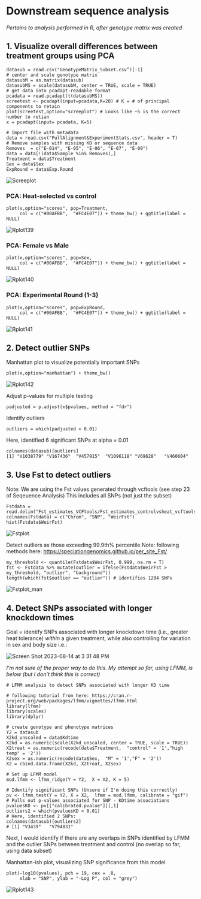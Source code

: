 # Downstream sequence analysis
*Pertains to analysis performed in R, after genotype matrix was created*

## 1. Visualize overall differences between treatment groups using PCA 

```
datasub = read.csv("GenotypeMatrix_Subset.csv”)[-1]
# center and scale genotype matrix
datasubM = as.matrix(datasub)
datasubMS = scale(datasubM, center = TRUE, scale = TRUE)
# get data into pcadapt-readable format
pcadata = read.pcadapt(t(datasubMS)) 
screetest <- pcadapt(input=pcadata,K=20) # K = # of principal components to retain
plot(screetest,option="screeplot") # Looks like ~5 is the correct number to retian
x = pcadapt(input= pcadata, K=5)

# Import file with metadata
data = read.csv("FullAlignment&ExperimentStats.csv", header = T)
# Remove samples with missing KD or sequence data
Removes  = c("E-014", "E-05", "E-06", "E-07", "E-09")
data = data[!(data$Sample %in% Removes),] 
Treatment = data$Treatment
Sex = data$Sex
ExpRound = data$Exp.Round

```

![Screeplot](https://github.com/lcouper/MosquitoThermalSelection/assets/10873177/ec6cc449-75e7-40a5-8d54-63c513fef785n)

  

### PCA: Heat-selected vs control 
```
plot(x,option="scores", pop=Treatment, 
     col = c("#00AFBB",  "#FC4E07")) + theme_bw() + ggtitle(label = NULL)
```

![Rplot139](https://github.com/lcouper/MosquitoThermalSelection/assets/10873177/8dc59047-a108-4873-bb05-2e33ae073723)


### PCA: Female vs Male
```
plot(x,option="scores", pop=Sex, 
     col = c("#00AFBB",  "#FC4E07")) + theme_bw() + ggtitle(label = NULL)
```

![Rplot140](https://github.com/lcouper/MosquitoThermalSelection/assets/10873177/f84fdfe1-a313-4c5d-933f-b92edc9b49ff)

### PCA: Experimental Round (1-3)
```
plot(x,option="scores", pop=ExpRound, 
     col = c("#00AFBB",  "#FC4E07")) + theme_bw() + ggtitle(label = NULL)
```

![Rplot141](https://github.com/lcouper/MosquitoThermalSelection/assets/10873177/877eb0e6-991d-4afa-a734-83a2625859f7)

## 2. Detect outlier SNPs

Manhattan plot to visualize potentially important SNPs 

```
plot(x,option="manhattan") + theme_bw()
```
![Rplot142](https://github.com/lcouper/MosquitoThermalSelection/assets/10873177/a71373a3-812e-4a26-96af-031a80046e56)


Adjust p-values for multiple testing
```
padjusted = p.adjust(x$pvalues, method = "fdr")
```
Identify outliers
```
outliers = which(padjusted < 0.01)
```
Here, identified 6 significant SNPs at alpha = 0.01
```
colnames(datasub)[outliers]
[1] "V1038779" "V167436"  "V457915"  "V1096118" "V69628"   "V460604"
```

## 3. Use Fst to detect outliers

Note: We are using the Fst values generated through vcftools (see step 23 of Seqeuence Analysis)
This includes all SNPs (not just the subset)

```
Fstdata = read.delim("Fst_estimates_VCFtools/Fst_estimates_controlvsheat_vcftools.txt")
colnames(Fstdata) = c("Chrom", "SNP", "WeirFst")
hist(Fstdata$WeirFst)
```
![Fstplot](https://github.com/lcouper/MosquitoThermalSelection/assets/10873177/e82b0727-a32f-4612-ba63-63b4ead7b967)

Detect outliers as those exceeding 99.9th% percentile
Note: following methods here: https://speciationgenomics.github.io/per_site_Fst/

```
my_threshold <- quantile(Fstdata$WeirFst, 0.999, na.rm = T)
fst <- Fstdata %>% mutate(outlier = ifelse(Fstdata$WeirFst > my_threshold, "outlier", "background"))
length(which(fst$outlier == "outlier")) # identifies 1204 SNPs
```
![Fstplot_man](https://github.com/lcouper/MosquitoThermalSelection/assets/10873177/bfe65f29-6724-44a1-80f1-3bc636e654cc)



## 4. Detect SNPs associated with longer knockdown times 

Goal = identify SNPs associated with longer knockdown time (i.e., greater heat tolerance) *within* a given treatment, while also controlling for variation in sex and body size
i.e.:

![Screen Shot 2023-08-14 at 3 31 48 PM](https://github.com/lcouper/MosquitoThermalSelection/assets/10873177/8a296d4a-e41a-475e-ae14-84dae1df4bd8)

*I'm not sure of the proper way to do this. My attempt so far, using LFMM, is below (but I don’t think this is correct)*

```
# LFMM analysis to detect SNPs associated with longer KD time

# following tutorial from here: https://cran.r-project.org/web/packages/lfmm/vignettes/lfmm.html
library(lfmm)
library(scales)
library(dplyr)

# create genotype and phenotype matrices
Y2 = datasub
X2kd_unscaled = data$Kdtime
X2kd = as.numeric(scale(X2kd_unscaled, center = TRUE, scale = TRUE))
X2treat = as.numeric(recode(data$Treatment,  "control" = '1',"high temp" = '2'))
X2sex = as.numeric(recode(data$Sex,  "M" = '1',"F" = '2'))
X2 = cbind.data.frame(X2kd, X2treat, X2sex)

# Set up LFMM model
mod.lfmm <- lfmm_ridge(Y = Y2,  X = X2, K = 5) 

# Identify significant SNPs (Unsure if I'm doing this correctly)
pv <- lfmm_test(Y = Y2, X = X2,  lfmm = mod.lfmm, calibrate = "gif")
# Pulls out p-values associated for SNP - KDtime associations
pvaluesKD <- pv[["calibrated.pvalue"]][,1]
outliers2 = which(pvaluesKD < 0.01)
# Here, identified 2 SNPs:
colnames(datasub)[outliers2]
# [1] "V3439"   "V794831"
```
Next, I would identify if there are any overlaps in SNPs identified by LFMM and the outlier SNPs between treatment and control (no overlap so far, using data subset)

Manhattan-ish plot, visualizing SNP significance from this model
```
plot(-log10(pvalues), pch = 19, cex = .8, 
     xlab = "SNP", ylab = "-Log P", col = "grey")
```
![Rplot143](https://github.com/lcouper/MosquitoThermalSelection/assets/10873177/cf82afcd-9ac2-4406-a7e2-250ee6e83ccf)





